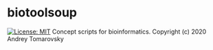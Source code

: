 # biotoolsoup
[![License: MIT](https://img.shields.io/badge/License-MIT-yellow.svg)](https://opensource.org/licenses/MIT)
Сoncept scripts for bioinformatics.
Copyright (c) 2020 Andrey Tomarovsky
